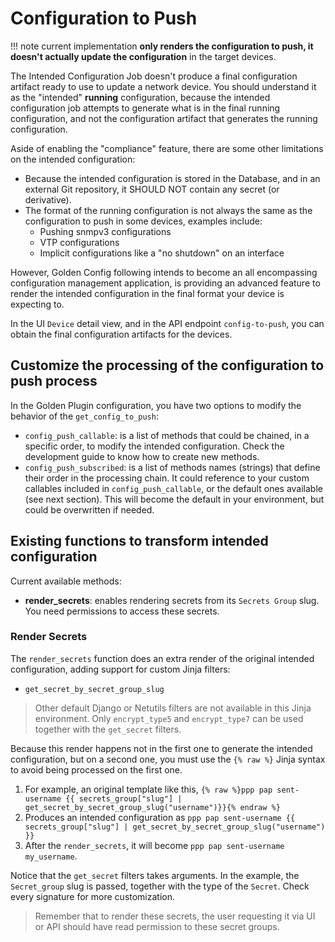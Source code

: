 # Configuration to Push

!!! note 
    current implementation **only renders the configuration to push, it doesn't actually update the configuration** in the target devices.

The Intended Configuration Job doesn't produce a final configuration artifact ready to use to update a network device. You should understand it as the "intended" **running** configuration, because the intended configuration job attempts to generate what is in the final running configuration, and not the configuration artifact that generates the running configuration.

Aside of enabling the "compliance" feature, there are some other limitations on the intended configuration:

- Because the intended configuration is stored in the Database, and in an external Git repository, it SHOULD NOT contain any secret (or derivative).
- The format of the running configuration is not always the same as the configuration to push in some devices, examples include:
  - Pushing snmpv3 configurations
  - VTP configurations
  - Implicit configurations like a "no shutdown" on an interface

However, Golden Config following intends to become an all encompassing configuration management application, is providing an advanced feature to render the intended configuration in the final format your device is expecting to.

In the UI `Device` detail view, and in the API endpoint `config-to-push`, you can obtain the final configuration artifacts for the devices.

## Customize the processing of the configuration to push process

In the Golden Plugin configuration, you have two options to modify the behavior of the `get_config_to_push`:

- `config_push_callable`: is a list of methods that could be chained, in a specific order, to modify the intended configuration. Check the development guide to know how to create new methods.
- `config_push_subscribed`: is a list of methods names (strings) that define their order in the processing chain. It could reference to your custom callables included in `config_push_callable`, or the default ones available (see next section). This will become the default in your environment, but could be overwritten if needed.

## Existing functions to transform intended configuration

Current available methods:

- **render_secrets**: enables rendering secrets from its `Secrets Group` slug. You need permissions to access these secrets.

### Render Secrets

The `render_secrets` function does an extra render of the original intended configuration, adding support for custom Jinja filters:

- `get_secret_by_secret_group_slug`

> Other default Django or Netutils filters are not available in this Jinja environment. Only `encrypt_type5` and `encrypt_type7` can be used together with the `get_secret` filters.

Because this render happens not in the first one to generate the intended configuration, but on a second one, you must use the `{% raw %}` Jinja syntax to avoid being processed on the first one.

1. For example, an original template like this, `{% raw %}ppp pap sent-username {{ secrets_group["slug"] | get_secret_by_secret_group_slug("username")}}{% endraw %}`
2. Produces an intended configuration as `ppp pap sent-username {{ secrets_group["slug"] | get_secret_by_secret_group_slug("username") }}`
3. After the `render_secrets`, it will become `ppp pap sent-username my_username`.

Notice that the `get_secret` filters takes arguments. In the example, the `Secret_group` slug is passed, together with the type of the `Secret`. Check every signature for more customization.

> Remember that to render these secrets, the user requesting it via UI or API should have read permission to these secret groups.
